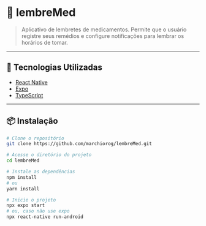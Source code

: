 # 📱 lembreMed

> Aplicativo de lembretes de medicamentos.
> Permite que o usuário registre seus remédios e configure notificações para lembrar os horários de tomar.

---

## 🚀 Tecnologias Utilizadas

- [React Native](https://reactnative.dev/)
- [Expo](https://expo.dev/) 
- [TypeScript](https://www.typescriptlang.org/) 

---

## 📦 Instalação

```bash
# Clone o repositório
git clone https://github.com/marchiorog/lembreMed.git

# Acesse o diretório do projeto
cd lembreMed

# Instale as dependências
npm install
# ou
yarn install

# Inicie o projeto
npx expo start
# ou, caso não use expo
npx react-native run-android

